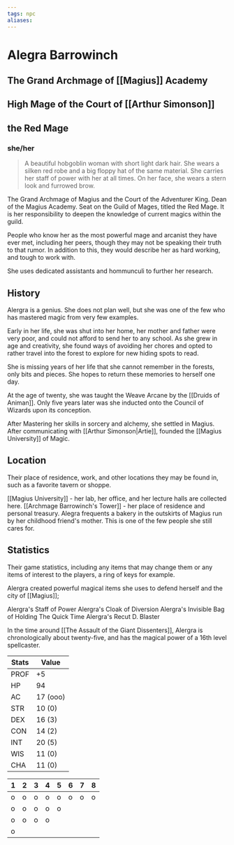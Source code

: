 ```yaml
---
tags: npc
aliases:
---
```

# Alegra Barrowinch
## The Grand Archmage of [[Magius]] Academy
## High Mage of the Court of [[Arthur Simonson]]
## the Red Mage
### she/her

> A beautiful hobgoblin woman with short light dark hair. She wears a silken red robe and a big floppy hat of the same material. She carries her staff of power with her at all times. On her face, she wears a stern look and furrowed brow.

The Grand Archmage of Magius and the Court of the Adventurer King. Dean of the Magius Academy. Seat on the Guild of Mages, titled the Red Mage. It is her responsibility to deepen the knowledge of current magics within the guild.

People who know her as the most powerful mage and arcanist they have ever met, including her peers, though they may not be speaking their truth to that rumor. In addition to this, they would describe her as hard working, and tough to work with.

She uses dedicated assistants and hommunculi to further her research.

## History
Alergra is a genius. She does not plan well, but she was one of the few who has mastered magic from very few examples.

Early in her life, she was shut into her home, her mother and father were very poor, and could not afford to send her to any school. As she grew in age and creativity, she found ways of avoiding her chores and opted to rather travel into the forest to explore for new hiding spots to read. 

She is missing years of her life that she cannot remember in the forests, only bits and pieces. She hopes to return these memories to herself one day.

At the age of twenty, she was taught the Weave Arcane by the [[Druids of Animan]]. Only five years later was she inducted onto the Council of Wizards upon its conception.

After Mastering her skills in sorcery and alchemy, she settled in Magius. After communicating with [[Arthur Simonson|Artie]], founded the [[Magius University]] of Magic.

## Location
Their place of residence, work, and other locations they may be found in, such as a favorite tavern or shoppe.

[[Magius University]] - her lab, her office, and her lecture halls are collected here.
[[Archmage Barrowinch's Tower]] - her place of residence and personal treasury.
Alegra frequents a bakery in the outskirts of Magius run by her childhood friend's mother. This is one of the few people she still cares for.

## Statistics
Their game statistics, including any items that may change them or any items of interest to the players, a ring of keys for example.

Alergra created powerful magical items she uses to defend herself and the city of [[Magius]];

Alergra's Staff of Power
Alergra's Cloak of Diversion
Alergra's Invisible Bag of Holding
The Quick Time
Alergra's Recut D. Blaster

In the time around [[The Assault of the Giant Dissenters]], Alergra is chronologically about twenty-five, and has the magical power of a 16th level spellcaster.

| Stats | Value    |
| ----- | -------- |
| PROF  | +5       |
| HP    | 94       | 
| AC    | 17 (ooo) |
| STR   | 10 (0)   |
| DEX   | 16 (3)   |
| CON   | 14 (2)   |
| INT   | 20 (5)   |
| WIS   | 11 (0)   |
| CHA   | 11 (0)   |

| 1   | 2   | 3   | 4   | 5   | 6   | 7   | 8   |
| --- | --- | --- | --- | --- | --- | --- | --- |
| o   | o   | o   | o   | o   | o   | o   | o   |
| o   | o   | o   | o   | o   |     |     |     |
| o   | o   | o   | o   |     |     |     |     |
| o   |     |     |     |     |     |     |     |